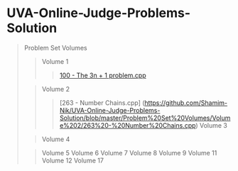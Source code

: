 # UVA-Online-Judge-Problems-Solution

>Problem Set Volumes
>>Volume 1
>>>[100 - The 3n + 1 problem.cpp](https://github.com/Shamim-Nik/UVA-Online-Judge-Problems-Solution/blob/master/Problem%20Set%20Volumes/Volume%201/100%20-%20The%203n%20%2B%201%20problem.cpp)
>
>>Volume 2
>>>[263 - Number Chains.cpp] (https://github.com/Shamim-Nik/UVA-Online-Judge-Problems-Solution/blob/master/Problem%20Set%20Volumes/Volume%202/263%20-%20Number%20Chains.cpp)
>>Volume 3
>
>>Volume 4
>
>>Volume 5
>>Volume 6
>>Volume 7
>>Volume 8
>>Volume 9
>>Volume 11
>>Volume 12
>>Volume 17
